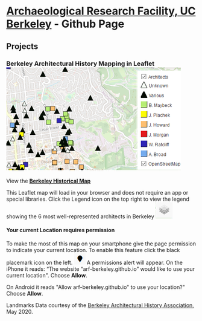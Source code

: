 # [Archaeological Research Facility, UC Berkeley](http://arf.berkeley.edu) - Github Page

## Projects

### Berkeley Architectural History Mapping in Leaflet ![](images/landmarks1.PNG)
View the **[Berkeley Historical Map](https://arf-berkeley.github.io/berkeleyana/arch/index.html)**

This Leaflet map will load in your browser and does not require an app or special libraries. 
Click the Legend icon on the top right to view the legend showing the 6 most well-represented architects in Berkeley ![](images/leaflet_legend.png)
#### Your current Location requires permission
To make the most of this map on your smartphone give the page permission to indicate your current location. To enable this feature click the black placemark icon on the left.  ![](images/leaflet_location.png)
A permissions alert will appear. 
On the iPhone it reads: “The website “arf-berkeley.github.io” would like to use your current location". Choose **Allow**.

On Android it reads "Allow arf-berkeley.github.io" to use your location?" Choose **Allow**.

Landmarks Data courtesy of the  [Berkeley Architectural History Association](http://berkeleyheritage.com/berkeley_landmarks/all_landmarks.html), May 2020.
